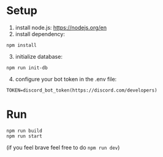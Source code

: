 # Setup
1. install node.js: https://nodejs.org/en
2. install dependency:
```
npm install
```
3. initialize database:
```
npm run init-db
```
4. configure your bot token in the .env file:
```
TOKEN=discord_bot_token(https://discord.com/developers)
```

# Run
```
npm run build
npm run start
```
(if you feel brave feel free to do `npm run dev`)
